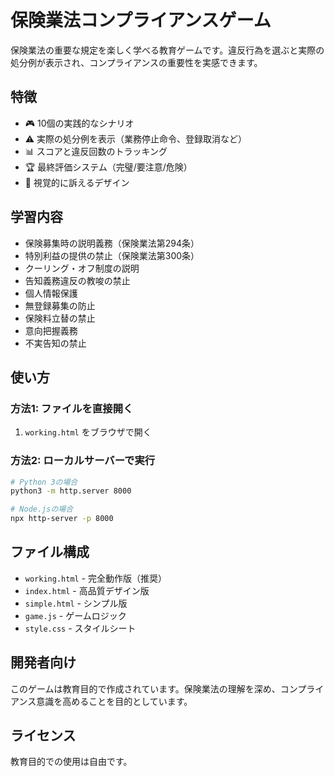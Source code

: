 # 保険業法コンプライアンスゲーム

保険業法の重要な規定を楽しく学べる教育ゲームです。違反行為を選ぶと実際の処分例が表示され、コンプライアンスの重要性を実感できます。

## 特徴

- 🎮 10個の実践的なシナリオ
- ⚠️ 実際の処分例を表示（業務停止命令、登録取消など）
- 📊 スコアと違反回数のトラッキング
- 🏆 最終評価システム（完璧/要注意/危険）
- 🎨 視覚的に訴えるデザイン

## 学習内容

- 保険募集時の説明義務（保険業法第294条）
- 特別利益の提供の禁止（保険業法第300条）
- クーリング・オフ制度の説明
- 告知義務違反の教唆の禁止
- 個人情報保護
- 無登録募集の防止
- 保険料立替の禁止
- 意向把握義務
- 不実告知の禁止

## 使い方

### 方法1: ファイルを直接開く
1. `working.html` をブラウザで開く

### 方法2: ローカルサーバーで実行
```bash
# Python 3の場合
python3 -m http.server 8000

# Node.jsの場合
npx http-server -p 8000
```

## ファイル構成

- `working.html` - 完全動作版（推奨）
- `index.html` - 高品質デザイン版
- `simple.html` - シンプル版
- `game.js` - ゲームロジック
- `style.css` - スタイルシート

## 開発者向け

このゲームは教育目的で作成されています。保険業法の理解を深め、コンプライアンス意識を高めることを目的としています。

## ライセンス

教育目的での使用は自由です。